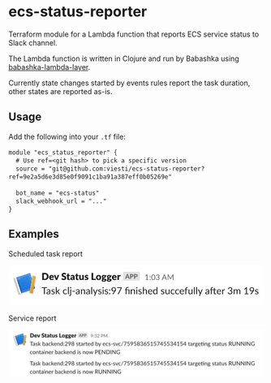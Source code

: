 # ecs-status-reporter

Terraform module for a Lambda function that reports ECS service status to Slack channel.

The Lambda function is written in Clojure and run by Babashka using [babashka-lambda-layer](https://github.com/dainiusjocas/babashka-lambda-layer).

Currently state changes started by events rules report the task duration, other states are reported as-is.

## Usage

Add the following into your `.tf` file:

```hcl
module "ecs_status_reporter" {
  # Use ref=<git hash> to pick a specific version
  source = "git@github.com:viesti/ecs-status-reporter?ref=9e2a5d6e3d85e0f9091c1ba91a387eff0b05269e"

  bot_name = "ecs-status"
  slack_webhook_url = "..."
}
```

## Examples

Scheduled task report

![scheduled-task.png](doc/scheduled-task.png)

Service report

![service.png](doc/service.png)
